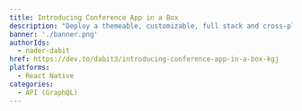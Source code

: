 ```yaml
---
title: Introducing Conference App in a Box
description: "Deploy a themeable, customizable, full stack and cross-platform mobile app for your next event in minutes."
banner: './banner.png'
authorIds:
  - nader-dabit
href: https://dev.to/dabit3/introducing-conference-app-in-a-box-kgj
platforms:
  - React Native
categories:
  - API (GraphQL)
---
```

